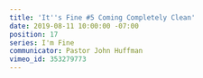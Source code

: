 ```yaml
---
title: 'It''s Fine #5 Coming Completely Clean'
date: 2019-08-11 10:00:00 -07:00
position: 17
series: I'm Fine
communicator: Pastor John Huffman
vimeo_id: 353279773
---
```



